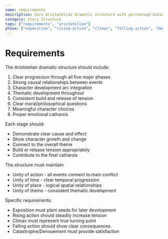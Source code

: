 ```yaml
---
name: requirements
description: Core Aristotelian dramatic structure with percentage-based story stages and character elements
category: Story Structure
tags: ["requirements", "aristotelian"]
phase: ["exposition", "rising-action", "climax", "falling-action", "denouement"]
---
```


# Requirements

The Aristotelian dramatic structure should include:

1. Clear progression through all five major phases
2. Strong causal relationships between events
3. Character development arc integration
4. Thematic development throughout
5. Consistent build and release of tension
6. Clear moral/philosophical questions
7. Meaningful character choices
8. Proper emotional catharsis

Each stage should:

* Demonstrate clear cause and effect
* Show character growth and change
* Connect to the overall theme
* Build or release tension appropriately
* Contribute to the final catharsis

The structure must maintain:

* Unity of action - all events connect to main conflict
* Unity of time - clear temporal progression
* Unity of place - logical spatial relationships
* Unity of theme - consistent thematic development

Specific requirements:

* Exposition must plant seeds for later development
* Rising action should steadily increase tension
* Climax must represent true turning point
* Falling action should show clear consequences
* Catastrophe/Denouement must provide satisfaction
